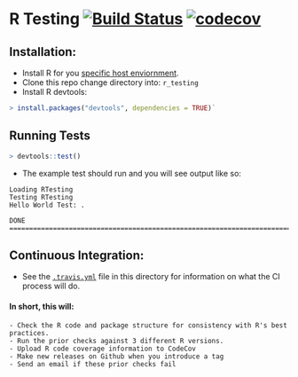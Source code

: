 # R Testing [![Build Status](https://travis-ci.org/scottx611x/r_testing.svg?branch=master)](https://travis-ci.org/scottx611x/r_testing) [![codecov](https://codecov.io/gh/scottx611x/r_testing/branch/master/graph/badge.svg)](https://codecov.io/gh/scottx611x/r_testing)


## Installation:
- Install R for you [specific host enviornment](https://cran.r-project.org/bin/).
- Clone this repo change directory into: `r_testing`
- Install R devtools: 
``` r
> install.packages("devtools", dependencies = TRUE)`
```

## Running Tests
``` r
> devtools::test()
```
- The example test should run and you will see output like so:
```
Loading RTesting
Testing RTesting
Hello World Test: .

DONE ===========================================================================
```

## Continuous Integration:
- See the [`.travis.yml`](https://github.com/scottx611x/r_testing/blob/master/.travis.yml) file in this directory for information on what the CI process will do.

#### In short, this will:
    - Check the R code and package structure for consistency with R's best practices.
    - Run the prior checks against 3 different R versions.
    - Upload R code coverage information to CodeCov
    - Make new releases on Github when you introduce a tag
    - Send an email if these prior checks fail
